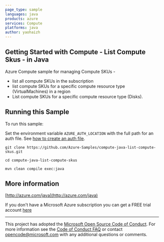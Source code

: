 ```yaml
---
page_type: sample
languages: java
products: azure
services: Compute
platforms: java
author: yaohaizh
---
```


## Getting Started with Compute - List Compute Skus - in Java ##


  Azure Compute sample for managing Compute SKUs -
 
  - list all compute SKUs in the subscription
  - list compute SKUs for a specific compute resource type (VirtualMachines) in a region
  - List compute SKUs for a specific compute resource type (Disks).
 

## Running this Sample ##

To run this sample:

Set the environment variable `AZURE_AUTH_LOCATION` with the full path for an auth file. See [how to create an auth file](https://github.com/Azure/azure-libraries-for-java/blob/master/AUTH.md).

    git clone https://github.com/Azure-Samples/compute-java-list-compute-skus.git

    cd compute-java-list-compute-skus

    mvn clean compile exec:java

## More information ##

[http://azure.com/java](http://azure.com/java)

If you don't have a Microsoft Azure subscription you can get a FREE trial account [here](http://go.microsoft.com/fwlink/?LinkId=330212)

---

This project has adopted the [Microsoft Open Source Code of Conduct](https://opensource.microsoft.com/codeofconduct/). For more information see the [Code of Conduct FAQ](https://opensource.microsoft.com/codeofconduct/faq/) or contact [opencode@microsoft.com](mailto:opencode@microsoft.com) with any additional questions or comments.